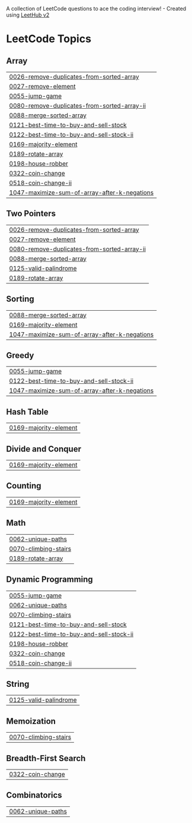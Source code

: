 A collection of LeetCode questions to ace the coding interview! - Created using [LeetHub v2](https://github.com/arunbhardwaj/LeetHub-2.0)
<!---LeetCode Topics Start-->
# LeetCode Topics
## Array
|  |
| ------- |
| [0026-remove-duplicates-from-sorted-array](https://github.com/d-manas28/Competitive-Programming/tree/master/0026-remove-duplicates-from-sorted-array) |
| [0027-remove-element](https://github.com/d-manas28/Competitive-Programming/tree/master/0027-remove-element) |
| [0055-jump-game](https://github.com/d-manas28/Competitive-Programming/tree/master/0055-jump-game) |
| [0080-remove-duplicates-from-sorted-array-ii](https://github.com/d-manas28/Competitive-Programming/tree/master/0080-remove-duplicates-from-sorted-array-ii) |
| [0088-merge-sorted-array](https://github.com/d-manas28/Competitive-Programming/tree/master/0088-merge-sorted-array) |
| [0121-best-time-to-buy-and-sell-stock](https://github.com/d-manas28/Competitive-Programming/tree/master/0121-best-time-to-buy-and-sell-stock) |
| [0122-best-time-to-buy-and-sell-stock-ii](https://github.com/d-manas28/Competitive-Programming/tree/master/0122-best-time-to-buy-and-sell-stock-ii) |
| [0169-majority-element](https://github.com/d-manas28/Competitive-Programming/tree/master/0169-majority-element) |
| [0189-rotate-array](https://github.com/d-manas28/Competitive-Programming/tree/master/0189-rotate-array) |
| [0198-house-robber](https://github.com/d-manas28/Competitive-Programming/tree/master/0198-house-robber) |
| [0322-coin-change](https://github.com/d-manas28/Competitive-Programming/tree/master/0322-coin-change) |
| [0518-coin-change-ii](https://github.com/d-manas28/Competitive-Programming/tree/master/0518-coin-change-ii) |
| [1047-maximize-sum-of-array-after-k-negations](https://github.com/d-manas28/Competitive-Programming/tree/master/1047-maximize-sum-of-array-after-k-negations) |
## Two Pointers
|  |
| ------- |
| [0026-remove-duplicates-from-sorted-array](https://github.com/d-manas28/Competitive-Programming/tree/master/0026-remove-duplicates-from-sorted-array) |
| [0027-remove-element](https://github.com/d-manas28/Competitive-Programming/tree/master/0027-remove-element) |
| [0080-remove-duplicates-from-sorted-array-ii](https://github.com/d-manas28/Competitive-Programming/tree/master/0080-remove-duplicates-from-sorted-array-ii) |
| [0088-merge-sorted-array](https://github.com/d-manas28/Competitive-Programming/tree/master/0088-merge-sorted-array) |
| [0125-valid-palindrome](https://github.com/d-manas28/Competitive-Programming/tree/master/0125-valid-palindrome) |
| [0189-rotate-array](https://github.com/d-manas28/Competitive-Programming/tree/master/0189-rotate-array) |
## Sorting
|  |
| ------- |
| [0088-merge-sorted-array](https://github.com/d-manas28/Competitive-Programming/tree/master/0088-merge-sorted-array) |
| [0169-majority-element](https://github.com/d-manas28/Competitive-Programming/tree/master/0169-majority-element) |
| [1047-maximize-sum-of-array-after-k-negations](https://github.com/d-manas28/Competitive-Programming/tree/master/1047-maximize-sum-of-array-after-k-negations) |
## Greedy
|  |
| ------- |
| [0055-jump-game](https://github.com/d-manas28/Competitive-Programming/tree/master/0055-jump-game) |
| [0122-best-time-to-buy-and-sell-stock-ii](https://github.com/d-manas28/Competitive-Programming/tree/master/0122-best-time-to-buy-and-sell-stock-ii) |
| [1047-maximize-sum-of-array-after-k-negations](https://github.com/d-manas28/Competitive-Programming/tree/master/1047-maximize-sum-of-array-after-k-negations) |
## Hash Table
|  |
| ------- |
| [0169-majority-element](https://github.com/d-manas28/Competitive-Programming/tree/master/0169-majority-element) |
## Divide and Conquer
|  |
| ------- |
| [0169-majority-element](https://github.com/d-manas28/Competitive-Programming/tree/master/0169-majority-element) |
## Counting
|  |
| ------- |
| [0169-majority-element](https://github.com/d-manas28/Competitive-Programming/tree/master/0169-majority-element) |
## Math
|  |
| ------- |
| [0062-unique-paths](https://github.com/d-manas28/Competitive-Programming/tree/master/0062-unique-paths) |
| [0070-climbing-stairs](https://github.com/d-manas28/Competitive-Programming/tree/master/0070-climbing-stairs) |
| [0189-rotate-array](https://github.com/d-manas28/Competitive-Programming/tree/master/0189-rotate-array) |
## Dynamic Programming
|  |
| ------- |
| [0055-jump-game](https://github.com/d-manas28/Competitive-Programming/tree/master/0055-jump-game) |
| [0062-unique-paths](https://github.com/d-manas28/Competitive-Programming/tree/master/0062-unique-paths) |
| [0070-climbing-stairs](https://github.com/d-manas28/Competitive-Programming/tree/master/0070-climbing-stairs) |
| [0121-best-time-to-buy-and-sell-stock](https://github.com/d-manas28/Competitive-Programming/tree/master/0121-best-time-to-buy-and-sell-stock) |
| [0122-best-time-to-buy-and-sell-stock-ii](https://github.com/d-manas28/Competitive-Programming/tree/master/0122-best-time-to-buy-and-sell-stock-ii) |
| [0198-house-robber](https://github.com/d-manas28/Competitive-Programming/tree/master/0198-house-robber) |
| [0322-coin-change](https://github.com/d-manas28/Competitive-Programming/tree/master/0322-coin-change) |
| [0518-coin-change-ii](https://github.com/d-manas28/Competitive-Programming/tree/master/0518-coin-change-ii) |
## String
|  |
| ------- |
| [0125-valid-palindrome](https://github.com/d-manas28/Competitive-Programming/tree/master/0125-valid-palindrome) |
## Memoization
|  |
| ------- |
| [0070-climbing-stairs](https://github.com/d-manas28/Competitive-Programming/tree/master/0070-climbing-stairs) |
## Breadth-First Search
|  |
| ------- |
| [0322-coin-change](https://github.com/d-manas28/Competitive-Programming/tree/master/0322-coin-change) |
## Combinatorics
|  |
| ------- |
| [0062-unique-paths](https://github.com/d-manas28/Competitive-Programming/tree/master/0062-unique-paths) |
<!---LeetCode Topics End-->
